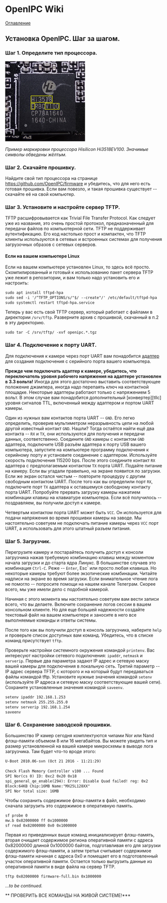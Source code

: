 # OpenIPC Wiki
[Оглавление](index.md)

Установка OpenIPC. Шаг за шагом.
--------------------------------

### Шаг 1. Определите тип процессора.

![SoC Marking](../images/soc-hisilicon.jpg)

_Пример маркировки процессора Hisilicon Hi3518EV100.
Значимые символы обведены жёлтым._

### Шаг 2. Скачайте прошивку.

Найдите свой тип процессора на странице <https://github.com/OpenIPC/firmware>
и убедитесь, что для него есть готовая прошивка. Если вам повезло, и такая
прошивка существует -- скачайте её на свой компьютер.

### Шаг 3. Установите и настройте сервер TFTP.

TFTP расшифровывается как Trivial File Transfer Protocol. Как следует уже из
названия, это очень простой протокол, предназначенный для передачи файлов по
компьютерной сети. TFTP не поддерживает аутентификацию. Его код настолько прост
и компактен, что TFTP клиенты используются в сетевых и встроенных системах для
получения загрузочных образов с сетевых серверов.

#### Если на вашем компьютере Linux

Если на вашем компьютере установлен Linux, то здесь всё просто. Скомпилированный
и готовый к использованию пакет сервера TFTP уже лежит в репозитории, и вам
только надо установить его и настроить:

```
sudo apt install tftpd-hpa
sudo sed -i '/^TFTP_OPTIONS/s/"$/ --create"/' /etc/default/tftpd-hpa
sudo systemctl restart tftpd-hpa.service
```

Теперь у вас есть свой TFTP сервер, который работает с файлами в директории
`/srv/tftp`. Разверните архив с прошивкой, скачанный в п.2 в эту директорию.

```
sudo tar -C /srv/tftp/ -xvf openipc.*.tgz
```

### Шаг 4. Подключение к порту UART.

Для подключения к камере через порт UART вам понадобится [адаптер][ftdi] для
создания подключения с серийного порта вашего компьютера.

__Прежде чем подключать адаптер к камере, убедитесь, что переключатель уровня
рабочего напряжения на адаптере установлен в 3.3 вольта!__ Иногда для этого
достаточно выставить соответствующее положение джампера, иногда надо перепаять
ключ на контактной площадке. Некоторые адаптеры работают только с напряжением 5
вольт. В этом случае вам понадобится дополнительный [конвертер][tllc] уровня
сигналов TTL, включенный между адаптером и портом UART камеры.

Один из нужных вам контактов порта UART -- `GND`. Его легко определить, проверив
мультиметром неразрывность цепи на любой другой известный контакт `GND`. Нашли?
Тогда остаётся найти ещё два контакта -- `RX` и `TX`, они используются для
получения и передачи данных, соответственно. Соедините `GND` камеры с контактом
`GND` адаптера, подключите USB разъём адаптера к порту USB вашего компьютера,
запустите на компьютере программу подключения к серийному порту и установите
соединение с адаптером. Используйте скорость подключения 115200 bps. После этого
соедините контакт `RX` адаптера с предполагаемым контактом `TX` порта UART.
Подайте питание на камеру. Если вы угадали правильно, на экране появится ло
загрузки. Если же экран остался чистым -- повторите процедуру с другим свободным
контактом UART. После того как вы определили порт `RX`, подключите порт `TX`
адаптера к оставшемуся свободному контакту порта UART. Попробуйте прервать
загрузку камеры нажатием комбинации клавиш на клавиатуре компьютера. Если всё
получилось -- поздравляем, вы получили доступ к камере.

Четвертым контактом порта UART может быть `VCC`. Он используется для подачи
напряжения во время прошивки камеры на заводе. Мы настоятельно советуем не
подключать питание камеры через `VCC` порт UART, а использовать для этого
штатный разъем питания.

### Шаг 5. Загрузчик.

Перегрузите камеру и постарайтесь получить доступ к консоли загрузчика нажав
требуемую комбинацию клавиш между моментом начала загрузки и до старта ядра
Линукс. В большинстве случаев это комбинация `Ctrl-C`. Реже -- `Enter`, Esc`
или просто любая клавиша. Но некоторые камеры требуют более экзотические
комбинации. Читайте надписи на экране во время загрузки. Если внимательное
чтение лога не помогло -- попросите помощи на нашем канале Телеграм. Скорее
всего, мы уже имели дело с подобной камерой.

Начиная с этого момента мы настоятельно советуем вам вести записи всего, что
вы делаете. Включите сохранение логов сессии в вашем консольном клиенте. Но для
еще большей надежности создайте текстовый файл на вашем компьютере и заносите в
него все выполняемые команды и ответы системы.

После того как вы получили доступ в консоль загрузчика, наберите `help` и
проверьте список доступных вам команд. Убедитесь, что в списке команд
присутствует `tftp`.

Проверьте настройки системного окружения командой `printenv`. Вас интересуют
настройки сетевого подключения: `ipaddr`, `netmask` и  `serverip`. Первые два
параметра задают IP адрес и сетевую маску вашей камеры для подключения в
локальную сеть. Третий параметр -- IP адрес сервера TFTP, с которого и на
который будут передаваться файлы командой tftp. Установите нужные значения
командой `setenv` (используйте IP адреса и сетевую маску соответствующие вашей
сети). Сохраните установленные значения командой `saveenv`.

```
setenv ipaddr 192.168.1.253
setenv netmask 255.255.255.0
setenv serverip 192.168.1.254
saveenv
```

### Шаг 6. Сохранение заводской прошивки.

Большинство IP камер сегодня комплектуются чипами Nor или Nand флэш-памяти
объемом 8 или 16 мегабайтов. Вы можете увидеть тип и размер установленной на
вашей камере микросхемы в выводе лога загрузчика. Там будет что-то вроде этого:

```
U-Boot 2010.06-svn (Oct 21 2016 - 11:21:29)

Check Flash Memory Controller v100 ... Found
SPI Nor(cs 0) ID: 0xс2 0x20 0x18
spi_general_qe_enable(294): Error: Disable Quad failed! reg: 0x2
Block:64KB Chip:16MB Name:"MX25L128XX"
SPI Nor total size: 16MB
```

Чтобы сохранить содержимое флэш-памяти в файл, необходимо сначала загрузить это
содержимое в оперативную память.

```
sf probe 0
mw.b 0x82000000 ff 0x1000000
sf read 0x82000000 0x0 0x1000000
```

Первая из приведенных выше команд инициализирует флэш-память, вторая очищает
содержимое региона оперативной памяти с адреса 0x82000000 длиной 0x1000000
байтов, подготавливая его для загрузки содержимого флэш-памяти, а затем третья
считывает содержимое флэш-памяти начиная с адреса 0x0 и помещает его в
подготовленный участок оперативной памяти. Остается только выгрузить данные из
оперативной памяти в виде файла на сервер TFTP.

```
tftp 0x82000000 firmware-full.bin 0x1000000
```


_...to be continued._


** ПРОВЕРИТЬ ВСЕ КОМАНДЫ НА ЖИВОЙ СИСТЕМЕ!***


[logo]: ../images/logo_openipc.png
[ftdi]: https://www.google.com/search?q=ftdi+usb+ttl
[ttlc]: https://google.com/search?q=logic+level+converter+3.3v+5v
